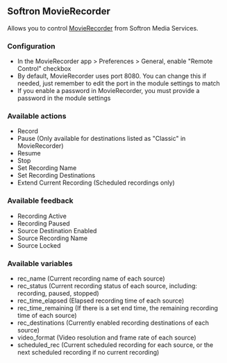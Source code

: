 ## Softron MovieRecorder

Allows you to control [MovieRecorder](https://softron.tv/products/movierecorder) from Softron Media Services.

### Configuration

- In the MovieRecorder app > Preferences > General, enable "Remote Control" checkbox
- By default, MovieRecorder uses port 8080. You can change this if needed, just remember to edit the port in the module settings to match
- If you enable a password in MovieRecorder, you must provide a password in the module settings

### Available actions

- Record
- Pause (Only available for destinations listed as "Classic" in MovieRecorder)
- Resume
- Stop
- Set Recording Name
- Set Recording Destinations
- Extend Current Recording (Scheduled recordings only)

### Available feedback

- Recording Active
- Recording Paused
- Source Destination Enabled
- Source Recording Name
- Source Locked

### Available variables

- rec_name (Current recording name of each source)
- rec_status (Current recording status of each source, including: recording, paused, stopped)
- rec_time_elapsed (Elapsed recording time of each source)
- rec_time_remaining (If there is a set end time, the remaining recording time of each source)
- rec_destinations (Currently enabled recording destinations of each source)
- video_format (Video resolution and frame rate of each source)
- scheduled_rec (Current scheduled recording for each source, or the next scheduled recording if no current recording)
